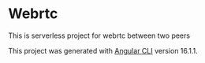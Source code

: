 # Webrtc
This is serverless project for  webrtc between two peers 


This project was generated with [Angular CLI](https://github.com/angular/angular-cli) version 16.1.1.
